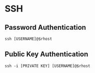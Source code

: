 # SSH

## Password Authentication
```
ssh [USERNAME]@$rhost
```

## Public Key Authentication
```
ssh -i [PRIVATE KEY] [USERNAME]@$rhost
```
